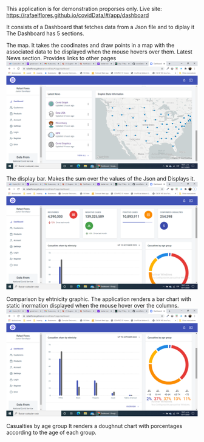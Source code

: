 This application is for demonstration proporses only.
Live site: https://rafaelflores.github.io/covidData/#/app/dashboard

It consists of a Dashboard that fetches data from a Json file and to diplay it
The Dashboard has 5 sections.

The map.
It takes the coodinates and draw points in a map with the associated data to be displayed when the mouse hovers over them.
Latest News section.
Provides links to other pages
![Map-image](https://github.com/RafaelFlores/covidData/blob/main/src/images/map.png)

The display bar.
Makes the sum over the values of the Json and Displays it. 
![Info-image](https://github.com/RafaelFlores/covidData/blob/main/src/images/infoDisplay.png)


Comparison by ehtnicity graphic.
The application renders a bar chart with static inormation displayed when the mouse hover over the columns. 
![bar-image](https://github.com/RafaelFlores/covidData/blob/main/src/images/barChart.png)

Casualties by age group
It renders a doughnut chart with porcentages according to the age of each group.






